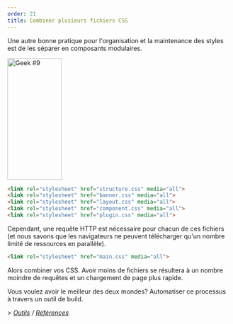```yaml
---
order: 21
title: Combiner plusieurs fichiers CSS
---
```


Une autre bonne pratique pour l'organisation et la maintenance des styles est de les séparer en composants modulaires.

<div class="img-right">
  <img id="geek-9" class="icos-geek" src="http://browserdiet.com/img/9.png" alt="Geek #9" width="122" height="275" />
</div>

```html
<link rel="stylesheet" href="structure.css" media="all">
<link rel="stylesheet" href="banner.css" media="all">
<link rel="stylesheet" href="layout.css" media="all">
<link rel="stylesheet" href="component.css" media="all">
<link rel="stylesheet" href="plugin.css" media="all">
```

Cependant, une requête HTTP est nécessaire pour chacun de ces fichiers (et nous savons que les navigateurs ne peuvent télécharger qu'un nombre limité de ressources en parallèle).

```html
<link rel="stylesheet" href="main.css" media="all">
```

Alors combiner vos CSS. Avoir moins de fichiers se résultera à un nombre moindre de requêtes et un chargement de page plus rapide.

Vous voulez avoir le meilleur des deux mondes? Automatiser ce processus à travers un outil de build.

*> [Outils](https://github.com/zenorocha/browser-diet/wiki/Tools#combining-multiple-css-files) / [Références](https://github.com/zenorocha/browser-diet/wiki/References#combining-multiple-css-files)*